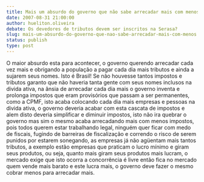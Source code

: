 ```yaml
---
title: Mais um absurdo do governo que não sabe arrecadar mais com menos.
date: 2007-08-31 21:00:00
author: hueliton.oliveira
debate: Os devedores de tributos devem ser inscritos na Serasa?
slug: mais-um-absurdo-do-governo-que-nao-sabe-arrecadar-mais-com-menos
status: publish 
type: post
---
```


O maior absurdo esta para acontecer, o governo querendo arrecadar cada vez mais e obrigando a população a pagar cada dia mais tributos e ainda a sujarem seus nomes. Isto é Brasil! Se não houvesse tantos impostos e tributos garanto que não haveria tanta gente com seus nomes inclusos na divida ativa, na ânsia de arrecadar cada dia mais o governo inventa e prolonga impostos que eram provisórios que passam a ser permanentes, como a CPMF, isto acaba colocando cada dia mais empresas e pessoas na divida ativa, o governo deveria acabar com esta cascata de impostos e alem disto deveria simplificar e diminuir impostos, isto não ira quebrar o governo mas sim o mesmo acaba arrecadando mais com menos impostos, pois todos querem estar trabalhando legal, ninguém quer ficar com medo de fiscais, fugindo de barreiras de fiscalização e correndo o risco de serem punidos por estarem sonegando, as empresas já não agüentam mais tantos tributos, a exemplo estão empresas que praticam o lucro mínimo e giram seus produtos, ou seja, quanto mais giram seus produtos mais lucram, o mercado exige que isto ocorra a concorrência é livre então fica no mercado quem vende mais barato e este lucra mais, o governo deve fazer o mesmo cobrar menos para arrecadar mais.
